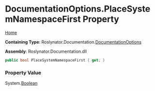 <a name="_top"></a>

# DocumentationOptions\.PlaceSystemNamespaceFirst Property

[Home](../../../../README.md#_top)

**Containing Type**: Roslynator\.Documentation\.[DocumentationOptions](../README.md#_top)

**Assembly**: Roslynator\.Documentation\.dll

```csharp
public bool PlaceSystemNamespaceFirst { get; }
```

### Property Value

System\.[Boolean](https://docs.microsoft.com/en-us/dotnet/api/system.boolean)

